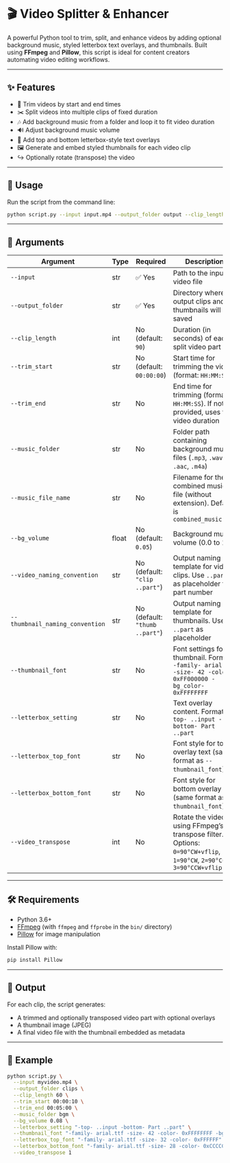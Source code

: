 # 🎬 Video Splitter & Enhancer

A powerful Python tool to trim, split, and enhance videos by adding optional background music, styled letterbox text overlays, and thumbnails. Built using **FFmpeg** and **Pillow**, this script is ideal for content creators automating video editing workflows.

---

## ✨ Features

- 🔪 Trim videos by start and end times
- ✂️ Split videos into multiple clips of fixed duration
- 🎶 Add background music from a folder and loop it to fit video duration
- 🔊 Adjust background music volume
- 📝 Add top and bottom letterbox-style text overlays
- 🖼 Generate and embed styled thumbnails for each video clip
- ↪️ Optionally rotate (transpose) the video

---

## 🚀 Usage

Run the script from the command line:

```bash
python script.py --input input.mp4 --output_folder output --clip_length 60 --music_folder music --letterbox_setting "-top- My Clip -bottom- Part ..part"
```

---

## 🧾 Arguments

| Argument | Type | Required | Description |
|---------|------|----------|-------------|
| `--input` | str | ✅ Yes | Path to the input video file |
| `--output_folder` | str | ✅ Yes | Directory where output clips and thumbnails will be saved |
| `--clip_length` | int | No (default: `90`) | Duration (in seconds) of each split video part |
| `--trim_start` | str | No (default: `00:00:00`) | Start time for trimming the video (format: `HH:MM:SS`) |
| `--trim_end` | str | No | End time for trimming (format: `HH:MM:SS`). If not provided, uses full video duration |
| `--music_folder` | str | No | Folder path containing background music files (`.mp3`, `.wav`, `.aac`, `.m4a`) |
| `--music_file_name` | str | No | Filename for the combined music file (without extension). Default is `combined_music.mp3` |
| `--bg_volume` | float | No (default: `0.05`) | Background music volume (0.0 to 1.0) |
| `--video_naming_convention` | str | No (default: `"clip ..part"`) | Output naming template for video clips. Use `..part` as placeholder for part number |
| `--thumbnail_naming_convention` | str | No (default: `"thumb ..part"`) | Output naming template for thumbnails. Use `..part` as placeholder |
| `--thumbnail_font` | str | No | Font settings for thumbnail. Format: `-family- arial.ttf -size- 42 -color- 0xFF000000 -bg_color- 0xFFFFFFFF` |
| `--letterbox_setting` | str | No | Text overlay content. Format: `-top- ..input -bottom- Part ..part` |
| `--letterbox_top_font` | str | No | Font style for top overlay text (same format as `--thumbnail_font`) |
| `--letterbox_bottom_font` | str | No | Font style for bottom overlay text (same format as `--thumbnail_font`) |
| `--video_transpose` | int | No | Rotate the video using FFmpeg’s transpose filter. Options: `0=90°CW+vflip`, `1=90°CW`, `2=90°CCW`, `3=90°CCW+vflip` |

---

## 🛠 Requirements

- Python 3.6+
- [FFmpeg](https://ffmpeg.org/download.html) (with `ffmpeg` and `ffprobe` in the `bin/` directory)
- [Pillow](https://pillow.readthedocs.io/en/stable/) for image manipulation

Install Pillow with:
```bash
pip install Pillow
```

---

## 📂 Output

For each clip, the script generates:

- A trimmed and optionally transposed video part with optional overlays
- A thumbnail image (JPEG)
- A final video file with the thumbnail embedded as metadata

---

## 🧪 Example

```bash
python script.py \
  --input myvideo.mp4 \
  --output_folder clips \
  --clip_length 60 \
  --trim_start 00:00:10 \
  --trim_end 00:05:00 \
  --music_folder bgm \
  --bg_volume 0.08 \
  --letterbox_setting "-top- ..input -bottom- Part ..part" \
  --thumbnail_font "-family- arial.ttf -size- 42 -color- 0xFFFFFFFF -bg_color- 0x000000" \
  --letterbox_top_font "-family- arial.ttf -size- 32 -color- 0xFFFFFF" \
  --letterbox_bottom_font "-family- arial.ttf -size- 28 -color- 0xCCCCCC" \
  --video_transpose 1
```